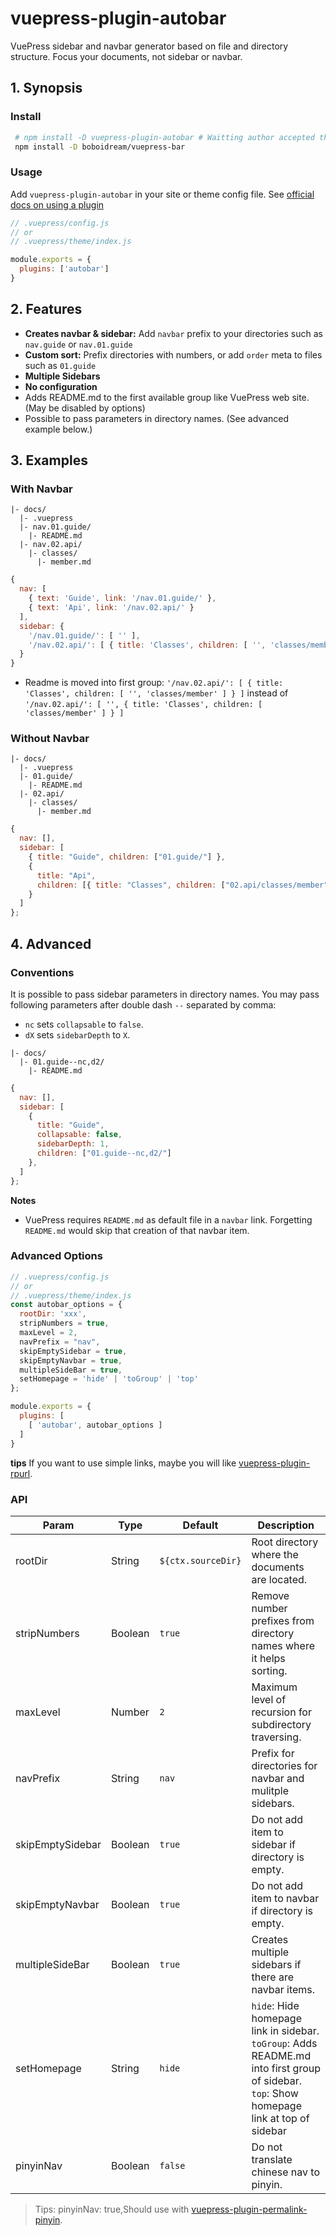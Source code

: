 # vuepress-plugin-autobar

VuePress sidebar and navbar generator based on file and directory structure. Focus your documents, not sidebar or navbar.

## 1. Synopsis

### Install
```bash
 # npm install -D vuepress-plugin-autobar # Waitting author accepted the PR.
 npm install -D boboidream/vuepress-bar
```

### Usage
Add `vuepress-plugin-autobar` in your site or theme config file. See [official docs on using a plugin](https://vuepress.vuejs.org/plugin/using-a-plugin.html)

```js
// .vuepress/config.js
// or
// .vuepress/theme/index.js

module.exports = {
  plugins: ['autobar']
}
```

## 2. Features

- **Creates navbar & sidebar:** Add `navbar` prefix to your directories such as `nav.guide` or `nav.01.guide`
- **Custom sort:** Prefix directories with numbers, or add `order` meta to files such as `01.guide`
- **Multiple Sidebars**
- **No configuration**
- Adds README.md to the first available group like VuePress web site. (May be disabled by options)
- Possible to pass parameters in directory names. (See advanced example below.)

## 3. Examples

### With Navbar

```
|- docs/
  |- .vuepress
  |- nav.01.guide/
    |- README.md
  |- nav.02.api/
    |- classes/
      |- member.md
```

```js
{
  nav: [
    { text: 'Guide', link: '/nav.01.guide/' },
    { text: 'Api', link: '/nav.02.api/' }
  ],
  sidebar: {
    '/nav.01.guide/': [ '' ],
    '/nav.02.api/': [ { title: 'Classes', children: [ '', 'classes/member' ] } ]
  }
}
```

- Readme is moved into first group: `'/nav.02.api/': [ { title: 'Classes', children: [ '', 'classes/member' ] } ]` instead of `'/nav.02.api/': [ '', { title: 'Classes', children: [ 'classes/member' ] } ]`

### Without Navbar

```
|- docs/
  |- .vuepress
  |- 01.guide/
    |- README.md
  |- 02.api/
    |- classes/
      |- member.md
```

```js
{
  nav: [],
  sidebar: [
    { title: "Guide", children: ["01.guide/"] },
    {
      title: "Api",
      children: [{ title: "Classes", children: ["02.api/classes/member"] }]
    }
  ]
};
```

## 4. Advanced
### Conventions
It is possible to pass sidebar parameters in directory names. You may pass following parameters after double dash `--` separated by comma:

- `nc` sets `collapsable` to `false`.
- `dX` sets `sidebarDepth` to `X`.

```
|- docs/
  |- 01.guide--nc,d2/
    |- README.md
```

```js
{
  nav: [],
  sidebar: [
    {
      title: "Guide",
      collapsable: false,
      sidebarDepth: 1,
      children: ["01.guide--nc,d2/"]
    },
  ]
};
```

**Notes**
- VuePress requires `README.md` as default file in a `navbar` link. Forgetting `README.md` would skip that creation of that navbar item.

### Advanced Options
```js
// .vuepress/config.js
// or
// .vuepress/theme/index.js
const autobar_options = {
  rootDir: 'xxx',
  stripNumbers = true,
  maxLevel = 2,
  navPrefix = "nav",
  skipEmptySidebar = true,
  skipEmptyNavbar = true,
  multipleSideBar = true,
  setHomepage = 'hide' | 'toGroup' | 'top'
};

module.exports = {
  plugins: [
    [ 'autobar', autobar_options ]
  ]
}
```

**tips**
If you want to use simple links, maybe you will like [vuepress-plugin-rpurl](https://github.com/boboidream/vuepress-plugin-rpurl).


### API
| Param            | Type    | Default            | Description                                                                                                                                     |
| ---------------- | ------- | ------------------ | ----------------------------------------------------------------------------------------------------------------------------------------------- |
| rootDir          | String  | `${ctx.sourceDir}` | Root directory where the documents are located.                                                                                                 |
| stripNumbers     | Boolean | `true`             | Remove number prefixes from directory names where it helps sorting.                                                                             |
| maxLevel         | Number  | `2`                | Maximum level of recursion for subdirectory traversing.                                                                                         |
| navPrefix        | String  | `nav`              | Prefix for directories for navbar and mulitple sidebars.                                                                                        |
| skipEmptySidebar | Boolean | `true`             | Do not add item to sidebar if directory is empty.                                                                                               |
| skipEmptyNavbar  | Boolean | `true`             | Do not add item to navbar if directory is empty.                                                                                                |
| multipleSideBar  | Boolean | `true`             | Creates multiple sidebars if there are navbar items.                                                                                            |
| setHomepage      | String  | `hide`             | `hide`: Hide homepage link in sidebar.<br>`toGroup`: Adds README.md into first group of sidebar.<br>`top`: Show homepage link at top of sidebar |
| pinyinNav        | Boolean | `false`            | Do not translate chinese nav to pinyin.                                                                                                         |

> Tips: pinyinNav: true,Should use with [vuepress-plugin-permalink-pinyin](https://github.com/viko16/vuepress-plugin-permalink-pinyin). 
